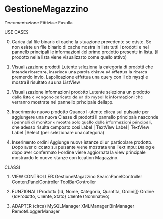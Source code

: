 # GestioneMagazzino

Documentazione Fittizia e Fasulla

USE CASES

0) Carica dal file binario di cache la situazione precedente se esiste.
Se non esiste un file binario di cache mostra in lista tutti i prodotti
e nel pannello principali le informazioni del primo prodotto presente in lista.
(il prodotto nella lista viene visualizzato come quello attivo)

1) Visualizzazione prodotti
Lutente seleziona la categoria di prodotti che intende ricercare,
inserisce una parola chiave ed effettua la ricerca premendo invio.
Lapplicazione effettua una query con il db mysql e mostra il risultato
su una ListView

2) Visualizzazione informazioni prodotto
Lutente seleziona un prodotto dalla lista e vengono caricate da un db mysql
le informazioni che verranno mostrate nel pannello principale dellapp. 

3) Inserimento nuovo prodotto
Quando l-utente clicca sul pulsante per aggiungere una nuova Classe di prodotti
il pannello principale nasconde i pannelli di monitor e mostra solo quello
delle informazioni principali, che adesso risulta composto cosi
Label | TextView
Label | TextView
Label | Select (per selezionare una categoria)

4) Inserimento ordini
Aggiunge nuove istanze di un particolare prodotto. Dopo aver cliccato sul 
pulsante viene mostrata una Text Input Dialog e dopo aver confermato l-ordine 
viene aggiornata la view principale mostrando le nuove istanze con location 
Magazzino. 


CLASSI 

1) VIEW CONTROLLER:
GestioneMagazzino
SearchPanelController
ContentPanelController
ToolBarController

2) FUNZIONALI
Prodotto {Id, Nome, Categoria, Quantita, Ordini[]}
Ordine {IdProdotto, Cliente, Stato} 
Cliente {Nominativo}

3) ADAPTER (circa)
MySQLManager
XMLManager
BinManager
RemoteLoggerManager
